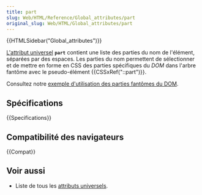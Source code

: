 ```yaml
---
title: part
slug: Web/HTML/Reference/Global_attributes/part
original_slug: Web/HTML/Global_attributes/part
---
```


{{HTMLSidebar("Global_attributes")}}

[L'attribut universel](/fr/docs/Web/HTML/Global_attributes) **`part`** contient une liste des parties du nom de l'élément, séparées par des espaces. Les parties du nom permettent de sélectionner et de mettre en forme en CSS des parties spécifiques du <i lang="en">DOM</i> dans l'arbre fantôme avec le pseudo-élément {{CSSxRef("::part")}}.

Consultez notre [exemple d'utilisation des parties fantômes du DOM](https://mdn.github.io/web-components-examples/shadow-part/).

## Spécifications

{{Specifications}}

## Compatibilité des navigateurs

{{Compat}}

## Voir aussi

- Liste de tous les [attributs universels](/fr/docs/Web/HTML/Global_attributes).
